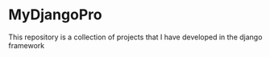 # MyDjangoPro
This repository is a collection of projects that I have developed in the django framework
